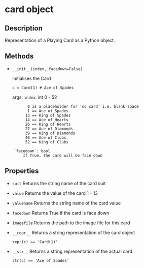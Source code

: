 # card object

## Description

Representation of a Playing Card as a Python object.

## Methods

* `__init__(index, facedown=False)`

    Initialises the Card

    `c = Card(1) # Ace of Spades`

    args:
        `index`: int 0 - 52

```
          0 is a placeholder for 'no card' i.e. blank space
          1 == Ace of Spades
         13 == King of Spades
         14 == Ace of Hearts
         26 == King of Hearts
         27 == Ace of Diamonds
         39 == King of Diamonds
         40 == Ace of Clubs
         52 == King of Clubs
```
        `facedown`: bool
            If True, the card will be face down

## Properties

* `suit`
    Returns the string name of the card suit

* `value`
    Returns the value of the card 1 - 13

* `valuename`
    Returns the string name of the card value

* `facedown`
    Returns True if the card is face down

* `imagefile`
    Returns the path to the image file for this card

* `__repr__`
    Returns a string representation of the card object
    ```
    repr(c) == 'Card(1)'
    ```

* `__str__`
    Returns a string representation of the actual card
    ```
    str(c) == 'Ace of Spades'
    ```
